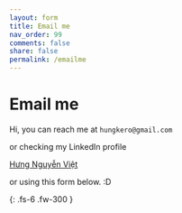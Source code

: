 ```yaml
---
layout: form
title: Email me
nav_order: 99
comments: false
share: false
permalink: /emailme
---
```


# Email me
Hi, 
you can reach me at `hungkero@gmail.com`

or checking my LinkedIn profile
<div class="badge-base LI-profile-badge" data-locale="en_US" data-size="medium" data-theme="light" data-type="VERTICAL" data-vanity="hưng-nguyễn-việt-7a89a985" data-version="v1"><a class="badge-base__link LI-simple-link" href="https://vn.linkedin.com/in/h%C6%B0ng-nguy%E1%BB%85n-vi%E1%BB%87t-7a89a985?trk=profile-badge">Hưng Nguyễn Việt</a></div>


or using this form below. :D

{: .fs-6 .fw-300 }
